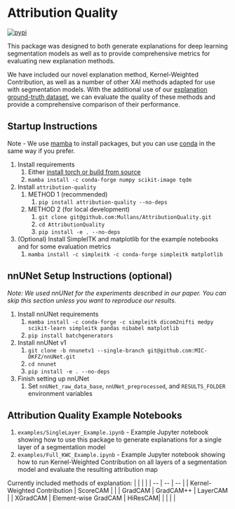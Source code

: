 # Attribution Quality

[![pypi](https://img.shields.io/pypi/v/attribution-quality)](https://pypi.org/project/attribution-quality/)

This package was designed to both generate explanations for deep learning segmentation models as well as to provide comprehensive metrics for evaluating new explanation methods.

We have included our novel explanation method, Kernel-Weighted Contribution, as well as a number of other XAI methods adapted for use with segmentation models. With the additional use of our [explanation ground-truth dataset](https://github.com/Mullans/NoduleSeg), we can evaluate the quality of these methods and provide a comprehensive comparison of their performance.

<!-- The paper describing the methods and dataset is available as [Kernel-Weighted Contribution: A Novel Method of Visual Attribution for 3D Deep Learning Segmentation in Medical Imaging](link forthcoming). -->


## Startup Instructions

Note - We use [mamba](https://github.com/mamba-org/mamba) to install packages, but you can use [conda](https://conda.io/projects/conda/en/latest/user-guide/install/index.html) in the same way if you prefer.

1. Install requirements
   1. Either [install torch or build from source](https://pytorch.org/get-started/locally/)
   2. `mamba install -c conda-forge numpy scikit-image tqdm`
2. Install `attribution-quality`
   1. METHOD 1 (recommended)
      1. `pip install attribution-quality --no-deps`
   2. METHOD 2 (for local development)
      1. `git clone git@github.com:Mullans/AttributionQuality.git`
      2. `cd AttributionQuality`
      3. `pip install -e . --no-deps`
3. (Optional) Install SimpleITK and matplotlib for the example notebooks and for some evaluation metrics
   1. `mamba install -c simpleitk -c conda-forge simpleitk matplotlib`

## nnUNet Setup Instructions (optional)

*Note: We used nnUNet for the experiments described in our paper. You can skip this section unless you want to reproduce our results.*

1. Install nnUNet requirements
   1. `mamba install -c conda-forge -c simpleitk dicom2nifti medpy scikit-learn simpleitk pandas nibabel matplotlib`
   2. `pip install batchgenerators`
2. Install nnUNet v1
   1. `git clone -b nnunetv1 --single-branch git@github.com:MIC-DKFZ/nnUNet.git`
   2. `cd nnunet`
   3. `pip install -e . --no-deps`
3. Finish setting up nnUNet
   1. Set `nnUNet_raw_data_base`, `nnUNet_preprocessed`, and `RESULTS_FOLDER` environment variables

## Attribution Quality Example Notebooks

1. `examples/SingleLayer_Example.ipynb` - Example Jupyter notebook showing how to use this package to generate explanations for a single layer of a segmentation model
2. `examples/Full_KWC_Example.ipynb` - Example Jupyter notebook showing how to run Kernel-Weighted Contribution on all layers of a segmentation model and evaluate the resulting attribution map

Currently included methods of explanation:
| | | |
| -- | -- | -- |
| Kernel-Weighted Contribution | ScoreCAM | |
| GradCAM | GradCAM++ | LayerCAM |
| XGradCAM | Element-wise GradCAM | HiResCAM|
| | | |

